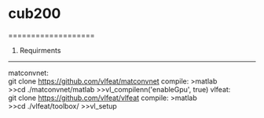 # cub200
===================

1. Requirments 
----------------
matconvnet: <br>
	git clone https://github.com/vlfeat/matconvnet
  compile: >matlab <br>
	>>cd ./matconvnet/matlab
	>>vl_compilenn('enableGpu', true)
vlfeat: <br>
	git clone https://github.com/vlfeat/vlfeat
  compile: >matlab <br>
	>>cd ./vlfeat/toolbox/
	>>vl_setup

